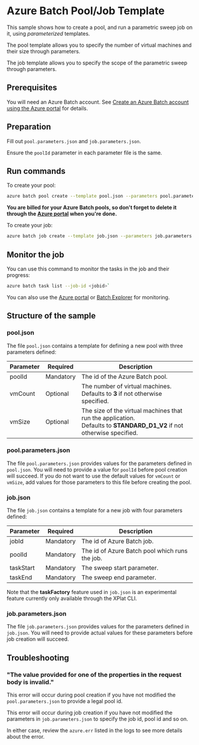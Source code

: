 # Azure Batch Pool/Job Template

This sample shows how to create a pool, and run a parametric sweep job on it, using *parameterized* templates.

The pool template allows you to specify the number of virtual machines and their size through parameters.

The job template allows you to specify the scope of the parametric sweep through parameters.

## Prerequisites
You will need an Azure Batch account. See [Create an Azure Batch account using the Azure portal](https://docs.microsoft.com/azure/batch/batch-account-create-portal) for details.

## Preparation
Fill out `pool.parameters.json` and `job.parameters.json`.

Ensure the `poolId` parameter in each parameter file is the same.

## Run commands
To create your pool:
``` bash
azure batch pool create --template pool.json --parameters pool.parameters.json
```

**You are billed for your Azure Batch pools, so don't forget to delete it through the [Azure portal](https://portal.azure.com) when you're done.** 

To create your job:
``` bash
azure batch job create --template job.json --parameters job.parameters.json
``` 

## Monitor the job
You can use this command to monitor the tasks in the job and their progress:
``` bash
azure batch task list --job-id <jobid>`
```
You can also use the [Azure portal](https://portal.azure.com) or [Batch Explorer](https://github.com/Azure/azure-batch-samples/tree/master/CSharp/BatchExplorer) for monitoring.

## Structure of the sample

### pool.json
The file `pool.json` contains a template for defining a new pool with three parameters defined:

| Parameter | Required  | Description                                                                                                                 |
| --------- | --------- | --------------------------------------------------------------------------------------------------------------------------- |
| poolId    | Mandatory | The id of the Azure Batch pool.                                                                                             |
| vmCount   | Optional  | The number of virtual machines. <br/> Defaults to **3** if not otherwise specified.                                         |
| vmSize    | Optional  | The size of the virtual machines that run the application. <br/> Defaults to **STANDARD_D1_V2** if not otherwise specified. |

### pool.parameters.json

The file `pool.parameters.json` provides values for the parameters defined in `pool.json`. You will need to provide a value for `poolId` before pool creation will succeed. If you do not want to use the default values for `vmCount` or `vmSize`, add values for those parameters to this file before creating the pool.

### job.json

The file `job.json` contains a template for a new job with four parameters defined:

| Parameter | Required  | Description                                    |
| --------- | --------- | ---------------------------------------------- |
| jobId     | Mandatory | The id of Azure Batch job.                     |
| poolId    | Mandatory | The id of Azure Batch pool which runs the job. |
| taskStart | Mandatory | The sweep start parameter.                     |
| taskEnd   | Mandatory | The sweep end parameter.                       |

Note that the **taskFactory** feature used in `job.json` is an experimental feature currently only available through the XPlat CLI.

### job.parameters.json

The file `job.parameters.json` provides values for the parameters defined in `job.json`. You will need to provide actual values for these parameters before job creation will succeed.

## Troubleshooting

### "The value provided for one of the properties in the request body is invalid."

This error will occur during pool creation if you have not modified the `pool.parameters.json` to provide a legal pool id.

This error will occur during job creation if you have not modified the parameters in `job.parameters.json` to specify the job id, pool id and so on.

In either case, review the `azure.err` listed in the logs to see more details about the error.

